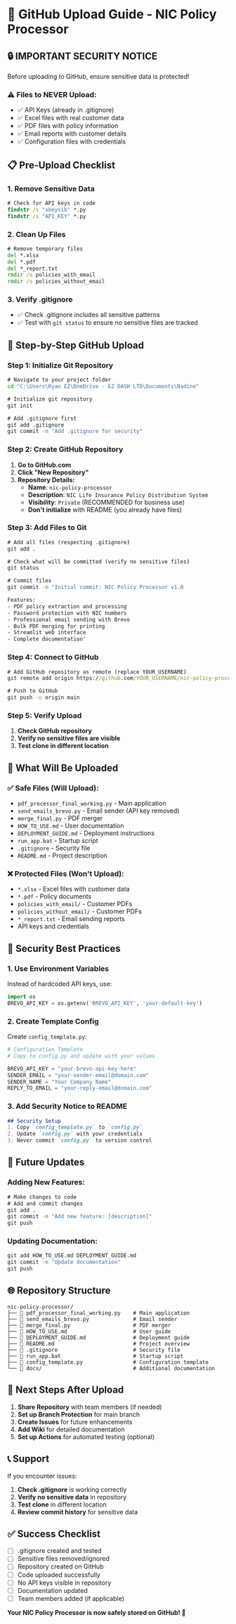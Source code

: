 # 🚀 GitHub Upload Guide - NIC Policy Processor

## 🔒 **IMPORTANT SECURITY NOTICE**
Before uploading to GitHub, ensure sensitive data is protected!

### ⚠️ **Files to NEVER Upload:**
- ✅ API Keys (already in .gitignore)
- ✅ Excel files with real customer data
- ✅ PDF files with policy information
- ✅ Email reports with customer details
- ✅ Configuration files with credentials

## 📋 **Pre-Upload Checklist**

### 1. **Remove Sensitive Data**
```cmd
# Check for API keys in code
findstr /s "xkeysib" *.py
findstr /s "API_KEY" *.py
```

### 2. **Clean Up Files**
```cmd
# Remove temporary files
del *.xlsx
del *.pdf
del *_report.txt
rmdir /s policies_with_email
rmdir /s policies_without_email
```

### 3. **Verify .gitignore**
- ✅ Check .gitignore includes all sensitive patterns
- ✅ Test with `git status` to ensure no sensitive files are tracked

## 🚀 **Step-by-Step GitHub Upload**

### **Step 1: Initialize Git Repository**
```cmd
# Navigate to your project folder
cd "C:\Users\Ryan EZ\OneDrive - EZ DASH LTD\Documents\Nadine"

# Initialize git repository
git init

# Add .gitignore first
git add .gitignore
git commit -m "Add .gitignore for security"
```

### **Step 2: Create GitHub Repository**
1. **Go to GitHub.com**
2. **Click "New Repository"**
3. **Repository Details:**
   - **Name**: `nic-policy-processor`
   - **Description**: `NIC Life Insurance Policy Distribution System`
   - **Visibility**: `Private` (RECOMMENDED for business use)
   - **Don't initialize** with README (you already have files)

### **Step 3: Add Files to Git**
```cmd
# Add all files (respecting .gitignore)
git add .

# Check what will be committed (verify no sensitive files)
git status

# Commit files
git commit -m "Initial commit: NIC Policy Processor v1.0

Features:
- PDF policy extraction and processing
- Password protection with NIC numbers
- Professional email sending with Brevo
- Bulk PDF merging for printing
- Streamlit web interface
- Complete documentation"
```

### **Step 4: Connect to GitHub**
```cmd
# Add GitHub repository as remote (replace YOUR_USERNAME)
git remote add origin https://github.com/YOUR_USERNAME/nic-policy-processor.git

# Push to GitHub
git push -u origin main
```

### **Step 5: Verify Upload**
1. **Check GitHub repository**
2. **Verify no sensitive files are visible**
3. **Test clone in different location**

## 📁 **What Will Be Uploaded**

### ✅ **Safe Files (Will Upload):**
- `pdf_processor_final_working.py` - Main application
- `send_emails_brevo.py` - Email sender (API key removed)
- `merge_final.py` - PDF merger
- `HOW_TO_USE.md` - User documentation
- `DEPLOYMENT_GUIDE.md` - Deployment instructions
- `run_app.bat` - Startup script
- `.gitignore` - Security file
- `README.md` - Project description

### ❌ **Protected Files (Won't Upload):**
- `*.xlsx` - Excel files with customer data
- `*.pdf` - Policy documents
- `policies_with_email/` - Customer PDFs
- `policies_without_email/` - Customer PDFs
- `*_report.txt` - Email sending reports
- API keys and credentials

## 🔐 **Security Best Practices**

### **1. Use Environment Variables**
Instead of hardcoded API keys, use:
```python
import os
BREVO_API_KEY = os.getenv('BREVO_API_KEY', 'your-default-key')
```

### **2. Create Template Config**
Create `config_template.py`:
```python
# Configuration Template
# Copy to config.py and update with your values

BREVO_API_KEY = "your-brevo-api-key-here"
SENDER_EMAIL = "your-sender-email@domain.com"
SENDER_NAME = "Your Company Name"
REPLY_TO_EMAIL = "your-reply-email@domain.com"
```

### **3. Add Security Notice to README**
```markdown
## Security Setup
1. Copy `config_template.py` to `config.py`
2. Update `config.py` with your credentials
3. Never commit `config.py` to version control
```

## 🔄 **Future Updates**

### **Adding New Features:**
```cmd
# Make changes to code
# Add and commit changes
git add .
git commit -m "Add new feature: [description]"
git push
```

### **Updating Documentation:**
```cmd
git add HOW_TO_USE.md DEPLOYMENT_GUIDE.md
git commit -m "Update documentation"
git push
```

## 🌐 **Repository Structure**
```
nic-policy-processor/
├── 📄 pdf_processor_final_working.py    # Main application
├── 📄 send_emails_brevo.py              # Email sender
├── 📄 merge_final.py                    # PDF merger
├── 📄 HOW_TO_USE.md                     # User guide
├── 📄 DEPLOYMENT_GUIDE.md               # Deployment guide
├── 📄 README.md                         # Project overview
├── 📄 .gitignore                        # Security file
├── 📄 run_app.bat                       # Startup script
├── 📄 config_template.py                # Configuration template
└── 📂 docs/                             # Additional documentation
```

## 🎯 **Next Steps After Upload**

1. **Share Repository** with team members (if needed)
2. **Set up Branch Protection** for main branch
3. **Create Issues** for future enhancements
4. **Add Wiki** for detailed documentation
5. **Set up Actions** for automated testing (optional)

## 📞 **Support**

If you encounter issues:
1. **Check .gitignore** is working correctly
2. **Verify no sensitive data** in repository
3. **Test clone** in different location
4. **Review commit history** for sensitive data

## ✅ **Success Checklist**

- [ ] .gitignore created and tested
- [ ] Sensitive files removed/ignored
- [ ] Repository created on GitHub
- [ ] Code uploaded successfully
- [ ] No API keys visible in repository
- [ ] Documentation updated
- [ ] Team members added (if applicable)

**Your NIC Policy Processor is now safely stored on GitHub! 🎉**